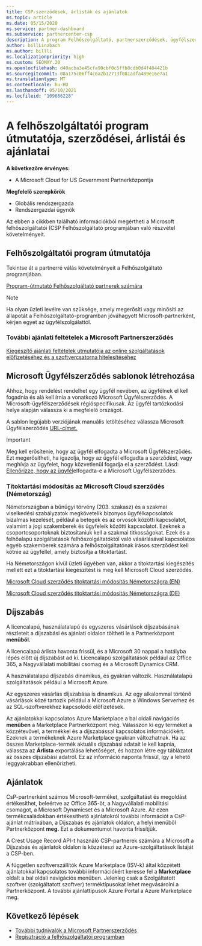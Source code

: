 ```yaml
---
title: CSP-szerződések, árlisták és ajánlatok
ms.topic: article
ms.date: 05/15/2020
ms.service: partner-dashboard
ms.subservice: partnercenter-csp
description: A program Felhőszolgáltató, partnerszerződések, ügyfélszerződések, árlisták és ajánlatok hivatkozásai.
author: billLinzbach
ms.author: billli
ms.localizationpriority: high
ms.custom: SEOMAY.20
ms.openlocfilehash: d40acba3e45cfa90cbf0c5ffb8cdb0d4f484421b
ms.sourcegitcommit: 08a175c06ff4c6a2b12713f081adfa489e16e7a1
ms.translationtype: MT
ms.contentlocale: hu-HU
ms.lasthandoff: 05/10/2021
ms.locfileid: "109686228"
---
```

# <a name="cloud-solution-provider-program-guide-agreements-price-lists-and-offers"></a>A felhőszolgáltatói program útmutatója, szerződései, árlistái és ajánlatai

**A következőre érvényes:**

- A Microsoft Cloud for US Government Partnerközpontja

**Megfelelő szerepkörök**

- Globális rendszergazda
- Rendszergazdai ügynök

Az ebben a cikkben található információkból megértheti a Microsoft felhőszolgáltatói (CSP Felhőszolgáltató programjában való részvétel követelményeit.

## <a name="cloud-solution-provider-program-guide"></a>Felhőszolgáltatói program útmutatója

Tekintse át a partnerré válás követelményeit a Felhőszolgáltató programjában.

[Program-útmutató Felhőszolgáltató partnerek számára](https://go.microsoft.com/fwlink/p/?LinkId=617100)

>[!Note]
>Ha olyan üzleti levélre van szüksége, amely megerősíti vagy minősíti az állapotát [](https://partner.microsoft.com/pcv/servicerequests/create) a Felhőszolgáltató-programban jóváhagyott Microsoft-partnerként, kérjen egyet az ügyfélszolgálattól.

### <a name="additional-offer-terms-to-the-microsoft-partner-agreement"></a>További ajánlati feltételek a Microsoft Partnerszerződés

[Kiegészítő ajánlati feltételek útmutatója az online szolgáltatások előfizetéséhez és a szoftvercsatorna hitelesítéséhez](https://query.prod.cms.rt.microsoft.com/cms/api/am/binary/RE3NOo7)

## <a name="microsoft-customer-agreement-customer-templates"></a>Microsoft Ügyfélszerződés sablonok létrehozása

Ahhoz, hogy rendelést rendelhet egy ügyfél nevében, az ügyfélnek el kell fogadnia és alá kell írnia a vonatkozó Microsoft Ügyfélszerződés. A Microsoft-ügyfélszerződések régióspecifikusak. Az ügyfél tartózkodási helye alapján válassza ki a megfelelő országot.

A sablon legújabb verziójának manuális letöltéséhez válassza Microsoft Ügyfélszerződés [URL-címet.](https://aka.ms/customeragreement)

>[!IMPORTANT]
>Meg kell erősítenie, hogy az ügyfél elfogadta a Microsoft Ügyfélszerződés. Ezt megerősítheti, ha igazolja, hogy az ügyfél elfogadta a szerződést, vagy meghívja az ügyfelet, hogy közvetlenül fogadja el a szerződést. Lásd: [Ellenőrizze, hogy az ügyfél](confirm-customer-agreement.md)elfogadta-e a Microsoft Ügyfélszerződés.

### <a name="professional-secrecy-amendment-to-the-microsoft-cloud-agreement-germany"></a>Titoktartási módosítás az Microsoft Cloud szerződés (Németország)

Németországban a bűnügyi törvény (203. szakasz) és a szakmai viselkedési szabályzatok megkövetelik bizonyos ügyfélkapcsolatok bizalmas kezelését, például a betegek és az orvosok közötti kapcsolatot, valamint a jogi szakemberek és ügyfeleik közötti kapcsolatot. Ezeknek a csoportcsoportoknak biztosítaniuk kell a szakmai titkosságokat. Ezek és a felhőalapú szolgáltatások felhőszolgáltatóktól való vásárlásával kapcsolatos egyéb szakemberek számára a felhőszolgáltatónak írásos szerződést kell kötnie az ügyféllel, amely biztosítja a titoktartást.

Ha Németországon kívül üzleti ügyében van, akkor a titoktartási kiegészítés mellett ezt a titoktartási kiegészítést is meg kell Microsoft Cloud szerződés.

[Microsoft Cloud szerződés titoktartási módosítás Németországra (EN)](https://go.microsoft.com/fwlink/?linkid=2030827&clcid=0x409)

[Microsoft Cloud szerződés titoktartási módosítás Németországra (DE)](https://go.microsoft.com/fwlink/?linkid=2030827&clcid=0x407)

## <a name="pricing"></a>Díjszabás

A licencalapú, használatalapú és egyszeres vásárlások díjszabásának részleteit  a díjszabási és ajánlati oldalon töltheti le a Partnerközpont **menüből.**

A licencalapú árlista havonta frissül, és a Microsoft 30 nappal a hatályba lépés előtt új díjszabást ad ki. Licencalapú szolgáltatások például az Office 365, a Nagyvállalati mobilitási csomag és a Microsoft Dynamics CRM. 

A használatalapú díjszabás dinamikus, és gyakran változik. Használatalapú szolgáltatások például a Microsoft Azure.

Az egyszeres vásárlás díjszabása is dinamikus. Az egy alkalommal történő vásárlások közé tartozik például a Microsoft Azure a Windows Serverhez és az SQL-szoftverekhez kapcsolódó előfizetések.

Az ajánlatokkal kapcsolatos Azure Marketplace a bal oldali navigációs **menüben** a Marketplace Partnerközpont meg. Válasszon ki egy terméket a közzétevővel, a termékkel és a díjszabással kapcsolatos információkért. Ezeknek a termékeknek Azure Marketplace gyakran változhatnak. Ha az összes Marketplace-termék aktuális díjszabási adatait le kell kapnia, válassza az **Árlista** exportálása lehetőséget, és hozzon létre egy táblázatot az összes díjszabási adatról. Ez az információ naponta frissül, így a lehető leggyakrabban ellenőrizheti.

## <a name="offers"></a>Ajánlatok

CsP-partnerként számos Microsoft-terméket, szolgáltatást és megoldást értékesíthet, beleértve az Office 365-öt, a Nagyvállalati mobilitási csomagot, a Microsoft Dynamicset és a Microsoft Azure. Az ezen termékcsaládokban értékesíthető ajánlatokról további információt a CsP-ajánlat mátrixában, a Díjszabás és ajánlatok oldalon, a helyi menüből Partnerközpont **meg.**  Ezt a dokumentumot havonta frissítjük.

A Crest Usage Record API-t használó CSP-partnerek számára a Microsoft a  Díjszabás és ajánlatok oldalon is közzéteszi az Azure-szolgáltatások listáját a CSP-ben.

A független szoftverszállítók Azure Marketplace (ISV-k) által közzétett ajánlatokkal kapcsolatos további információkért keresse fel a **Marketplace** oldalt a bal oldali navigációs menüben. Jelenleg csak a Szolgáltatott szoftver (szolgáltatott szoftver) terméktípusokat lehet megvásárolni a Partnerközpont. A további ajánlattípusok Azure Portal a Azure Marketplace meg.

## <a name="next-steps"></a>Következő lépések

- [További tudnivalók a Microsoft Partnerszerződés](microsoft-partner-agreement.md)
- [Regisztráció a felhőszolgáltatói programban](enrolling-in-the-csp-program.md)
